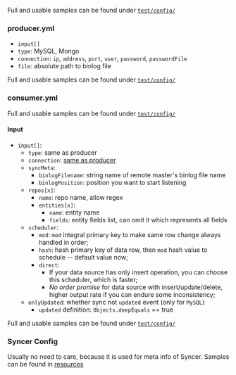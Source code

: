 
Full and usable samples can be found under [`test/config/`](test/config/)

### producer.yml
- `input[]`
 - `type`: MySQL, Mongo
 - <a name="connection"></a>`connection`: `ip`, `address`, `port`, `user`, `password`, `passwordFile`
 - `file`: absolute path to binlog file

Full and usable samples can be found under [`test/config/`](test/config/)

### <a name="consumer_config"></a>consumer.yml

Full and usable samples can be found under [`test/config/`](test/config/)

#### Input
- `input[]`:
  - `type`: same as producer
  - `connection`: [same as producer](#connection)
  - `syncMeta`:
    - `binlogFilename`: string name of remote master's binlog file name
    - `binlogPosition`: position you want to start listening
  - `repos[x]`:
    - `name`: repo name, allow regex
    - `entities[x]`:
      - `name`: entity name
      - `fields`: entity fields list, can omit it which represents all fields
  - `scheduler`:
    - `mod`: `mod` integral primary key to make same row change always handled in order;
    - `hash`: hash primary key of data row, then `mod` hash value to schedule -- default value now;
    - `direct`: 
      - If your data source has only insert operation, you can choose this scheduler, which is faster;
      - *No order promise* for data source with insert/update/delete, higher output rate if you can endure some inconsistency;
  - `onlyUpdated`: whether sync not `updated` event (only for `MySQL`)
    - `updated` definition: `Objects.deepEquals` == true 

Full and usable samples can be found under [`test/config/`](test/config/)


### Syncer Config

Usually no need to care, because it is used for meta info of Syncer. Samples can be found in [resources](syncer-core/src/main/resources)

